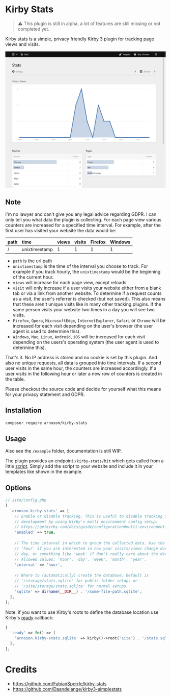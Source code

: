 # Kirby Stats

> :warning: This plugin is still in alpha, a lot of features are still missing or not completed yet.

Kirby stats is a simple, privacy friendly Kirby 3 plugin for tracking page views and visits.

<img alt="Kirby Stats Panel Screenshot" src="assets/kirby-stats-screenshot.png" width="700">

## Note

I'm no lawyer and can't give you any legal advice regarding GDPR. I can only tell you what data the plugin is collecting.
For each page view various counters are increased for a specified time interval. For example, after the first user has visited your website the data would be:

| path | time          | views | visits | Firefox | Windows |
| :--- | :------------ | :---- | :----- | :------ | :------ |
| /    | unixtimestamp | 1     | 1      | 1       | 1       |

- `path` is the url path
- `unixtimestamp` is the time of the interval you choose to track. For example if you track hourly, the `unixtimestamp` would be the beginning of the current hour.
- `views` will increase for each page view, except reloads
- `visit` will only increase if a user visits your website either from a blank tab or via a link from another website. To determine if a request counts as a visit, the user's referrer is checked (but not saved). This also means that these aren't unique visits like in many other tracking plugins. If the same person visits your website two times in a day you will see two visits.
- `Firefox`, `Opera`, `MicrosoftEdge`, `InternetExplorer`, `Safari` or `Chrome` will be increased for each visit depending on the user's browser (the user agent is used to determine this).
- `Windows`, `Mac`, `Linux`, `Android`, `iOS` will be increased for each visit depending on the users's operating system (the user agent is used to determine this).

That's it. No IP address is stored and no cookie is set by this plugin. And also no unique requests, all data is grouped into time intervals. If a second user visits in the same hour, the counters are increased accordingly. If a user visits in the following hour or later a new row of counters is created in the table.

Please checkout the source code and decide for yourself what this means for your privacy statement and GDPR.

## Installation

```sh
composer require arnoson/kirby-stats
```

## Usage

Also see the `/example` folder, documentation is still WIP.

The plugin provides an endpoint `/kirby-stats/hit` which gets called from a little [script](https://github.com/arnoson/kirby-stats/blob/main/example/assets/stats.js). Simply add the script to your website and include it in your templates like shown in the example.

## Options

```php
// site/config.php
[
  'arnoson.kirby-stats' => [
    // Enable or disable tracking. This is useful to disable tracking in local
    // development by using Kirby's multi environment config setup:
    // https://getkirby.com/docs/guide/configuration#multi-environment-setup
    'enabled' => true,

    // The time interval in which to group the collected data. Use the default
    // 'hour' if you are interested in how your visits/views change during the
    // day, or something like 'week' if don't really care about the details.
    // Allowed values: 'hour', 'day', 'week', 'month', 'year'.
    'interval' => 'hour',

    // Where to (automatically) create the database. Default is
    // '/storage/stats.sqlite' for public folder setups or
    // '/site/storage/stats.sqlite' for normal setups.
    'sqlite' => dirname(__DIR__) . '/some-file-path.sqlite',
  ],
];
```

Note: if you want to use Kirby's roots to define the database location use
Kirby's [ready](https://getkirby.com/docs/reference/system/options/ready) callback:

```php
[
  'ready' => fn() => [
    'arnoson.kirby-stats.sqlite' => kirby()->root('site') . '/stats.sqlite',
  ],
];
```

# Credits

- https://github.com/FabianSperrle/kirby-stats
- https://github.com/Daandelange/kirby3-simplestats
